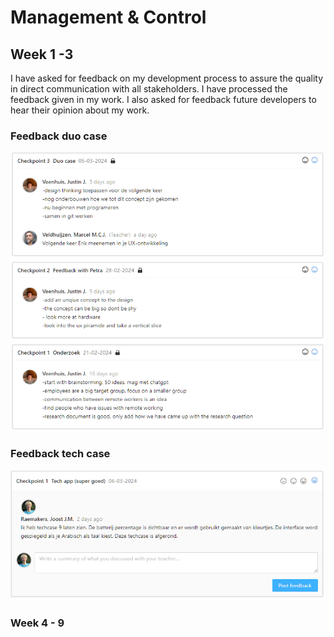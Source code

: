 # Management & Control

## Week 1 -3

I have asked for feedback on my development process to assure the quality in direct communication with all stakeholders. I have processed the feedback given in my work. I also asked for feedback future developers to hear their opinion about my work.

### Feedback duo case

![Feedback](../Images/feedback_duo.png)

### Feedback tech case

![Feedback](../Images/feedback_tech.png)

### Week 4 - 9

